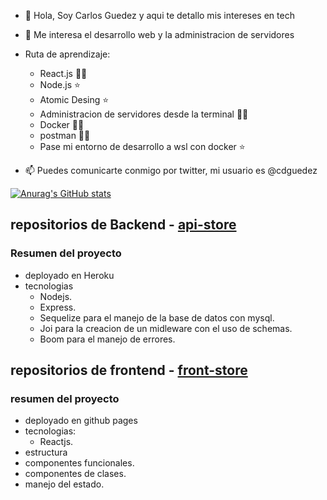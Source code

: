 - 👋 Hola, Soy Carlos Guedez y aqui te detallo mis intereses en tech
- 👀 Me interesa el desarrollo web y la administracion de servidores
- Ruta de aprendizaje:
  - React.js 🧑‍💻
  - Node.js ⭐
  - Atomic Desing ⭐
  - Administracion de servidores desde la terminal 🧑‍💻
  - Docker 🧑‍💻
  - postman 🧑‍💻
  - Pase mi entorno de desarrollo a wsl con docker ⭐

- 📫 Puedes comunicarte conmigo por twitter, mi usuario es @cdguedez

[![Anurag's GitHub stats](https://github-readme-stats.vercel.app/api?username=cdguedez&show_icons=true&theme=radical)](https://github.com/anuraghazra/github-readme-stats)

## repositorios de Backend - [api-store](https://github.com/cdguedez/api-store-cguedez)
### Resumen del proyecto
 - deployado en Heroku
 - tecnologias
   - Nodejs.
   - Express.
   - Sequelize para el manejo de la base de datos con mysql.
   - Joi para la creacion de un midleware con el uso de schemas.
   - Boom para el manejo de errores.
## repositorios de frontend - [front-store](https://cdguedez.github.io/front-store/)
### resumen del proyecto
 - deployado en github pages
 - tecnologias:
   - Reactjs.
 - estructura
 - componentes funcionales.
 - componentes de clases.
 - manejo del estado.

<!---
cdguedez/cdguedez is a ✨ special ✨ repository because its `README.md` (this file) appears on your GitHub profile.
You can click the Preview link to take a look at your changes.
--->
